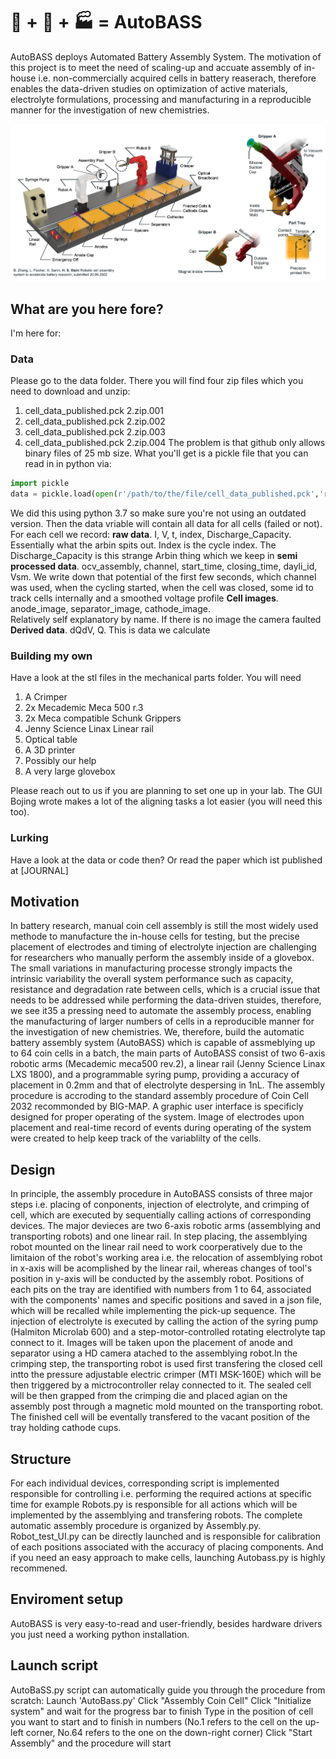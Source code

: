 # :battery: + :robot: + :factory: = AutoBASS 
AutoBASS deploys Automated Battery Assembly System. The motivation of this project is to meet the need of scaling-up and accuate assembly of in-house i.e. non-commercially acquired cells in battery reaserach, therefore enables the data-driven studies on optimization of active materials, electrolyte formulations, processing and manufacturing in a reproducible manner for the investigation of new chemistries.

![](figure1.png)

## What are you here fore?

I'm here for:
### Data
Please go to the data folder. There you will find four zip files which you need to download and unzip:
1. cell_data_published.pck 2.zip.001
2. cell_data_published.pck 2.zip.002
3. cell_data_published.pck 2.zip.003
4. cell_data_published.pck 2.zip.004
The problem is that github only allows binary files of 25 mb size.
What you'll get is a pickle file that you can read in in python via:
```python
import pickle
data = pickle.load(open(r'/path/to/the/file/cell_data_published.pck','rb'))
```
We did this using python 3.7 so make sure you're not using an outdated version.
Then the data vriable will contain all data for all cells (failed or not).
For each cell we record: 
**raw data**. 
I, V, t, index, Discharge_Capacity. 
Essentially what the arbin spits out. Index is the cycle index. The Discharge_Capacity is this strange Arbin thing which we keep in
**semi processed data**. 
ocv_assembly, channel, start_time, closing_time, dayli_id, Vsm. 
We write down that potential of the first few seconds, which channel was used, when the cycling started, when the cell was closed, some id to track cells internally and a smoothed voltage profile
**Cell images**. 
anode_image, separator_image, cathode_image.   
Relatively self explanatory by name. If there is no image the camera faulted
**Derived data**. 
dQdV, Q. 
This is data we calculate

### Building my own
Have a look at the stl files in the mechanical parts folder.
You will need
1. A Crimper
2. 2x Mecademic Meca 500 r.3
3. 2x Meca compatible Schunk Grippers
4. Jenny Science Linax Linear rail
5. Optical table
6. A 3D printer
7. Possibly our help
8. A very large glovebox

Please reach out to us if you are planning to set one up in your lab. The GUI Bojing wrote makes a lot of the aligning tasks a lot easier (you will need this too).


### Lurking
Have a look at the data or code then? Or read the paper which ist published at [JOURNAL]


## Motivation
In battery research, manual coin cell assembly is still the most widely used methode to manufacture the in-house cells for testing, but the precise placement of electrodes and timing of electrolyte injection are challenging for researchers who manually perform the assembly inside of a glovebox. The small variations in manufacturing processe strongly impacts the intrinsic variability the overall system performance such as capacity, resistance and degradation rate between cells, which is a crucial issue that needs to be addressed while performing the data-driven stuides, therefore, we see it35 a pressing need to automate the assembly process, enabling the manufacturing of larger numbers of cells in a reproducible manner for the investigation of new chemistries. We, therefore, build the automatic battery assembly system (AutoBASS) which is capable of assmeblying up to 64 coin cells in a batch, the main parts of AutoBASS consist of two 6-axis robotic arms (Mecademic meca500 rev.2), a linear rail (Jenny Science Linax LXS 1800), and a programmable syring pump, providing a accuracy of placement in 0.2mm and that of electrolyte despersing in 1nL. The assembly procedure is accroding to the standard assembly procedure of Coin Cell 2032 recommonded by BIG-MAP. A graphic user interface is specificly designed for proper operating of the system. Image of electrodes upon placement and real-time record of events during operating of the system were created to help keep track of the variablilty of the cells.

## Design
In principle, the assembly procedure in AutoBASS consists of three major steps i.e. placing of conponents, injection of electrolyte, and crimping of cell, which are executed by sequentially calling actions of corresponding devices. The major devieces are two 6-axis robotic arms (assemblying and transporting robots) and one linear rail. In step placing, the assemblying robot mounted on the linear rail need to work coorperatively due to the limitaion of the robot's working area i.e. the relocation of assemblying robot in x-axis will be acomplished by the linear rail, whereas changes of tool's position in y-axis will be conducted by the assembly robot. Positions of each pits on the tray are identified with numbers from 1 to 64, associated with the components' names and specific positions and saved in a json file, which will be recalled while implementing the pick-up sequence. The injection of electrolyte is executed by calling the action of the syring pump (Halmiton Microlab 600) and a step-motor-controlled rotating electrolyte tap connect to it. Images will be taken upon the placement of anode and separator using a HD camera atached to the assemblying robot.In the crimping step, the transporting robot is used first transfering the closed cell intto the pressure adjustable electric crimper (MTI MSK-160E) which will be then triggered by a mictrocontroller relay connected to it. The sealed cell will be then grapped from the crimping die and placed agian on the assembly post through a magnetic mold mounted on the transporting robot. The finished cell will be eventally transfered to the vacant position of the tray holding cathode cups.

## Structure
For each individual devices, corresponding script is implemented responsible for controlling i.e. performing the required actions at specific time for example Robots.py is responsible for all actions which will be implemented by the assemblying and transfering robots. The complete automatic assembly procedure is organized by Assembly.py. Robot_test_UI.py can be directly launched and is responsible for calibration of each positions associated with the accuracy of placing components. And if you need an easy approach to make cells, launching Autobass.py is highly recommened.

## Enviroment setup
AutoBASS is very easy-to-read and user-friendly,  besides hardware drivers you just need a working python installation.

## Launch script
AutoBaSS.py script can automatically guide you through the procedure from scratch:
    Launch 'AutoBass.py'
    Click "Assembly Coin Cell"
    Click "Initialize system" and wait for the progress bar to finish
    Type in the position of cell you want to start and to finish in numbers (No.1 refers to the cell on the up-left corner, No.64 refers to the one on the down-right corner)
    Click "Start Assembly" and the procedure will start

